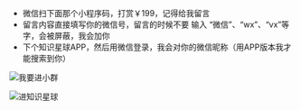 - 微信扫下面那个小程序码，打赏￥199，记得给我留言
- 留言内容直接填写你的微信号，留言的时候不要 输入 “微信”、“wx”、“vx”等字，会被屏蔽，我会加你
- 下个知识星球APP，然后用微信登录，我会对你的微信昵称（用APP版本我才能搜索到你）

![我要进小群](https://github.com/ssrpanel/ssrpanel/blob/master/public/assets/images/donate.jpg?raw=true)

![进知识星球](https://github.com/ssrpanel/SSRPanel/blob/master/public/assets/images/star.jpg?raw=true)